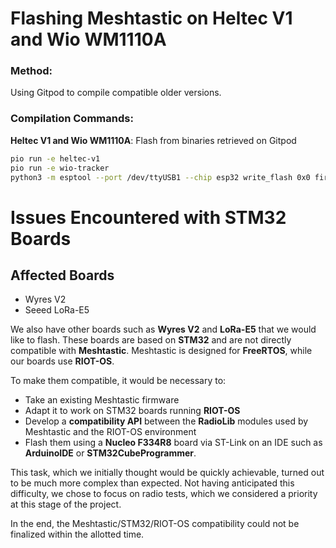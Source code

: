 # Flashing Meshtastic on Heltec V1 and Wio WM1110A

### Method:
Using Gitpod to compile compatible older versions.

### Compilation Commands:

**Heltec V1 and Wio WM1110A**:
Flash from binaries retrieved on Gitpod
```bash
pio run -e heltec-v1
pio run -e wio-tracker
python3 -m esptool --port /dev/ttyUSB1 --chip esp32 write_flash 0x0 firmware.factory.bin
```

# Issues Encountered with STM32 Boards

## Affected Boards

- Wyres V2  
- Seeed LoRa-E5 

We also have other boards such as **Wyres V2** and **LoRa-E5** that we would like to flash. These boards are based on **STM32** and are not directly compatible with **Meshtastic**.
Meshtastic is designed for **FreeRTOS**, while our boards use **RIOT-OS**.

To make them compatible, it would be necessary to:

- Take an existing Meshtastic firmware  
- Adapt it to work on STM32 boards running **RIOT-OS**  
- Develop a **compatibility API** between the **RadioLib** modules used by Meshtastic and the RIOT-OS environment  
- Flash them using a **Nucleo F334R8** board via ST-Link on an IDE such as **ArduinoIDE** or **STM32CubeProgrammer**.

This task, which we initially thought would be quickly achievable, turned out to be much more complex than expected. Not having anticipated this difficulty, we chose to focus on radio tests, which we considered a priority at this stage of the project.

In the end, the Meshtastic/STM32/RIOT-OS compatibility could not be finalized within the allotted time.